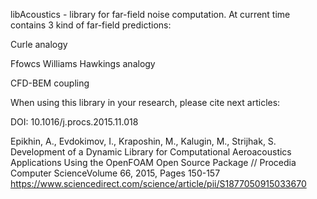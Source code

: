 libAcoustics - library for far-field noise computation. At current time contains 3 kind of far-field predictions:

Curle analogy

Ffowcs Williams Hawkings analogy

CFD-BEM coupling

When using this library in your research, please cite next articles:

DOI: 10.1016/j.procs.2015.11.018

Epikhin, A., Evdokimov, I., Kraposhin, M., Kalugin, M., Strijhak, S. Development of a Dynamic Library for Computational Aeroacoustics Applications Using the OpenFOAM Open Source Package // Procedia Computer ScienceVolume 66, 2015, Pages 150-157 https://www.sciencedirect.com/science/article/pii/S1877050915033670

